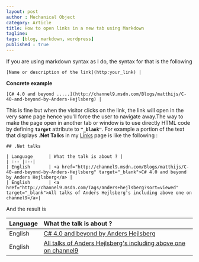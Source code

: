 ```yaml
---
layout: post
author : Mechanical Object
category: Article
title: How to open links in a new tab using Markdown
tagline: 
tags: [blog, markdown, wordpress]
published : true
---
```

If you are using markdown syntax as I do, the syntax for that is the following

```
[Name or description of the link](http:your_link) |

```

<!--more-->

**Concrete example**

```
[C# 4.0 and beyond .....](http://channel9.msdn.com/Blogs/matthijs/C-40-and-beyond-by-Anders-Hejlsberg) |
```

This is fine but when the visitor clicks on the link, the link will open in the very same page hence you'll force the user to navigate away.The way to make the page open in another tab or window is to use directly HTML code by defining **`target`** attribute to **`"_blank"`**. For example a portion of the text that displays **.Net Talks** in my [Links](http://blog.mechanicalobject.com/links/videos/) page is like the following :

```
## .Net talks

| Language      | What the talk is about ? |
| :-- |:--|
| English       | <a href="http://channel9.msdn.com/Blogs/matthijs/C-40-and-beyond-by-Anders-Hejlsberg" target="_blank">C# 4.0 and beyond by Anders Hejlsberg</a> |
| English       | <a href="http://channel9.msdn.com/Tags/anders+hejlsberg?sort=viewed" target="_blank">All talks of Anders Hejlsberg's including above one on channel9</a>|
```

And the result is

| Language | What the talk is about ? |
| :-- | :-- |
| English | [C# 4.0 and beyond by Anders Hejlsberg](http://channel9.msdn.com/Blogs/matthijs/C-40-and-beyond-by-Anders-Hejlsberg) |
| English | [All talks of Anders Hejlsberg's including above one on channel9](http://channel9.msdn.com/Tags/anders+hejlsberg?sort=viewed) |